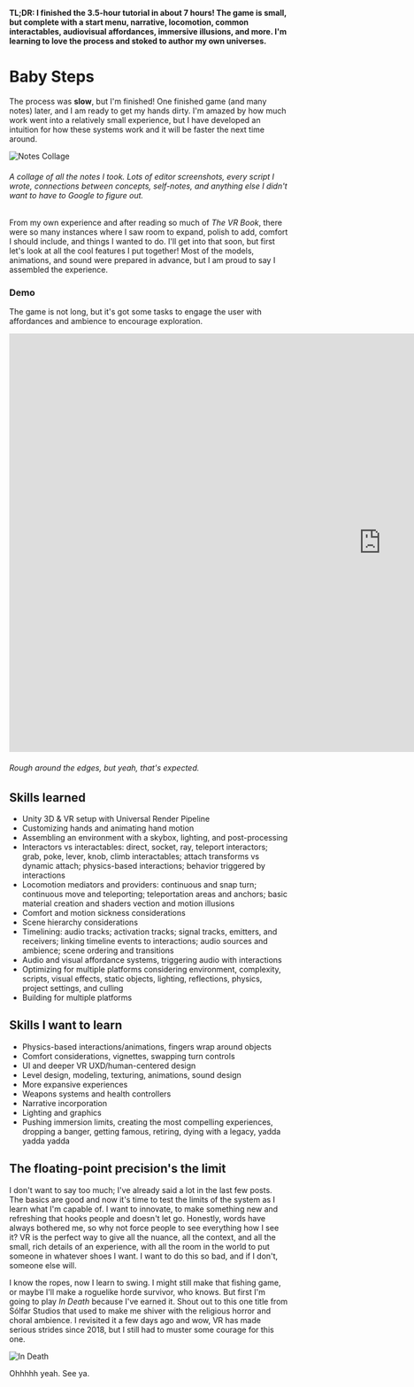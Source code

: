 **TL;DR: I finished the 3.5-hour tutorial in about 7 hours! The game is small, but complete with a start menu, narrative, locomotion, common interactables, audiovisual affordances, immersive illusions, and more. I'm learning to love the process and stoked to author my own universes.**

# Baby Steps
The process was **slow**, but I'm finished! One finished game (and many notes) later, and I am ready to get my hands dirty. I'm amazed by how much work went into a relatively small experience, but I have developed an intuition for how these systems work and it will be faster the next time around.

![Notes Collage](/images/activity/05-19-2025/notes-collage.webp)
###### A collage of all the notes I took. Lots of editor screenshots, every script I wrote, connections between concepts, self-notes, and anything else I didn't want to have to Google to figure out.

From my own experience and after reading so much of *The VR Book*, there were so many instances where I saw room to expand, polish to add, comfort I should include, and things I wanted to do. I'll get into that soon, but first let's look at all the cool features I put together! Most of the models, animations, and sound were prepared in advance, but I am proud to say I assembled the experience.

<!-- I intend to develop these skills since I have my own universes I want to bring to life. -->

### Demo
The game is not long, but it's got some tasks to engage the user with affordances and ambience to encourage exploration. 
<iframe width="1344" height="756" src="https://www.youtube.com/embed/Jx0D0TgqreI" title="Space Scraper Demo" frameborder="0" allow="accelerometer; autoplay; clipboard-write; encrypted-media; gyroscope; picture-in-picture; web-share" referrerpolicy="strict-origin-when-cross-origin" allowfullscreen></iframe>

###### Rough around the edges, but yeah, that's expected. 

## Skills learned
- Unity 3D & VR setup with Universal Render Pipeline
- Customizing hands and animating hand motion
- Assembling an environment with a skybox, lighting, and post-processing
- Interactors vs interactables: direct, socket, ray, teleport interactors; grab, poke, lever, knob, climb interactables; attach transforms vs dynamic attach; physics-based interactions; behavior triggered by interactions
- Locomotion mediators and providers: continuous and snap turn; continuous move and teleporting; teleportation areas and anchors; basic material creation and shaders vection and motion illusions
- Comfort and motion sickness considerations
- Scene hierarchy considerations
- Timelining: audio tracks; activation tracks; signal tracks, emitters, and receivers; linking timeline events to interactions; audio sources and ambience; scene ordering and transitions
- Audio and visual affordance systems, triggering audio with interactions
- Optimizing for multiple platforms considering environment, complexity, scripts, visual effects, static objects, lighting, reflections, physics, project settings, and culling
- Building for multiple platforms

## Skills I want to learn
- Physics-based interactions/animations, fingers wrap around objects
- Comfort considerations, vignettes, swapping turn controls
- UI and deeper VR UXD/human-centered design
- Level design, modeling, texturing, animations, sound design
- More expansive experiences
- Weapons systems and health controllers
- Narrative incorporation
- Lighting and graphics
- Pushing immersion limits, creating the most compelling experiences, dropping a banger, getting famous, retiring, dying with a legacy, yadda yadda yadda

## The floating-point precision's the limit
I don't want to say too much; I've already said a lot in the last few posts. The basics are good and now it's time to test the limits of the system as I learn what I'm capable of. I want to innovate, to make something new and refreshing that hooks people and doesn't let go. Honestly, words have always bothered me, so why not force people to see everything how I see it? VR is the perfect way to give all the nuance, all the context, and all the small, rich details of an experience, with all the room in the world to put someone in whatever shoes I want. I want to do this so bad, and if I don't, someone else will. 

I know the ropes, now I learn to swing. I might still make that fishing game, or maybe I'll make a roguelike horde survivor, who knows. But first I'm going to play *In Death* because I've earned it. Shout out to this one title from Sólfar Studios that used to make me shiver with the religious horror and choral ambience. I revisited it a few days ago and wow, VR has made serious strides since 2018, but I still had to muster some courage for this one.

![In Death](https://shared.fastly.steamstatic.com/store_item_assets/steam/apps/605450/ss_7f7b543171aa44321aacf3e3cc87ced80a1868bc.1920x1080.jpg?t=1715907411)

Ohhhhh yeah. See ya.